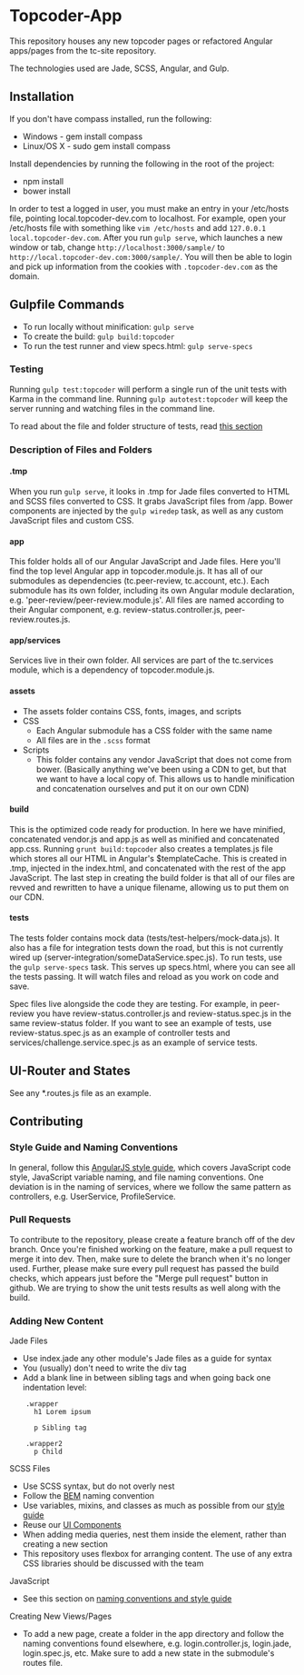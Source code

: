 # Topcoder-App

This repository houses any new topcoder pages or refactored Angular apps/pages from the tc-site repository.

The technologies used are Jade, SCSS, Angular, and Gulp.

## Installation

If you don't have compass installed, run the following:
 - Windows - gem install compass
 - Linux/OS X - sudo gem install compass

Install dependencies by running the following in the root of the project:
 - npm install
 - bower install

In order to test a logged in user, you must make an entry in your /etc/hosts file, pointing local.topcoder-dev.com to localhost. For example, open your /etc/hosts file with something like `vim /etc/hosts` and add `127.0.0.1 local.topcoder-dev.com`. After you run `gulp serve`, which launches a new window or tab, change `http://localhost:3000/sample/` to `http://local.topcoder-dev.com:3000/sample/`. You will then be able to login and pick up information from the cookies with `.topcoder-dev.com` as the domain.

## Gulpfile Commands
- To run locally without minification: `gulp serve`
- To create the build: `gulp build:topcoder`
- To run the test runner and view specs.html: `gulp serve-specs`

### Testing

Running `gulp test:topcoder` will perform a single run of the unit tests with Karma in the command line.
Running `gulp autotest:topcoder` will keep the server running and watching files in the command line.

To read about the file and folder structure of tests, read [this section](https://github.com/appirio-tech/topcoder-app#tests)

### Description of Files and Folders

#### .tmp
When you run `gulp serve`, it looks in .tmp for Jade files converted to HTML and SCSS files converted to CSS. It grabs JavaScript files from /app. Bower components are injected by the `gulp wiredep` task, as well as any custom JavaScript files and custom CSS.

#### app
This folder holds all of our Angular JavaScript and Jade files. Here you'll find the top level Angular app in topcoder.module.js. It has all of our submodules as dependencies (tc.peer-review, tc.account, etc.). Each submodule has its own folder, including its own Angular module declaration, e.g. 'peer-review/peer-review.module.js'. All files are named according to their Angular component, e.g. review-status.controller.js, peer-review.routes.js.

#### app/services
Services live in their own folder. All services are part of the tc.services module, which is a dependency of topcoder.module.js.

#### assets
  - The assets folder contains CSS, fonts, images, and scripts
  - CSS
    - Each Angular submodule has a CSS folder with the same name
    - All files are in the `.scss` format
  - Scripts
    - This folder contains any vendor JavaScript that does not come from bower. (Basically anything we've been using a CDN to get, but that we want to have a local copy of. This allows us to handle minification and concatenation ourselves and put it on our own CDN)

#### build
This is the optimized code ready for production. In here we have minified, concatenated vendor.js and app.js as well as minified and concatenated app.css. Running `grunt build:topcoder` also creates a templates.js file which stores all our HTML in Angular's $templateCache. This is created in .tmp, injected in the index.html, and concatenated with the rest of the app JavaScript. The last step in creating the build folder is that all of our files are revved and rewritten to have a unique filename, allowing us to put them on our CDN.

#### tests
The tests folder contains mock data (tests/test-helpers/mock-data.js). It also has a file for integration tests down the road, but this is not currently wired up (server-integration/someDataService.spec.js). To run tests, use the `gulp serve-specs` task. This serves up specs.html, where you can see all the tests passing. It will watch files and reload as you work on code and save.

Spec files live alongside the code they are testing. For example, in peer-review you have review-status.controller.js and review-status.spec.js in the same review-status folder. If you want to see an example of tests, use review-status.spec.js as an example of controller tests and services/challenge.service.spec.js as an example of service tests.

## UI-Router and States
See any *.routes.js file as an example.

## Contributing

### Style Guide and Naming Conventions

In general, follow this [AngularJS style guide](https://github.com/johnpapa/angular-styleguide), which covers JavaScript code style, JavaScript variable naming, and file naming conventions. One deviation is in the naming of services, where we follow the same pattern as controllers, e.g. UserService, ProfileService.

### Pull Requests

To contribute to the repository, please create a feature branch off of the dev branch. Once you're finished working on the feature, make a pull request to merge it into dev. Then, make sure to delete the branch when it's no longer used.
Further, please make sure every pull request has passed the build checks, which appears just before the "Merge pull request" button in github. We are trying to show the unit tests results as well along with the build.

### Adding New Content

Jade Files
  - Use index.jade any other module's Jade files as a guide for syntax
  - You (usually) don't need to write the div tag
  - Add a blank line in between sibling tags and when going back one indentation level:
```
    .wrapper
      h1 Lorem ipsum
      
      p Sibling tag
      
    .wrapper2
      p Child
```

SCSS Files
  - Use SCSS syntax, but do not overly nest
  - Follow the [BEM](https://en.bem.info/method/naming-convention/) naming convention
  - Use variables, mixins, and classes as much as possible from our [style guide](https://github.com/appirio-tech/styles)
  - Reuse our [UI Components](https://github.com/appirio-tech/ng-ui-components)
  - When adding media queries, nest them inside the element, rather than creating a new section
  - This repository uses flexbox for arranging content. The use of any extra CSS libraries should be discussed with the team

JavaScript
  - See this section on [naming conventions and style guide](https://github.com/appirio-tech/topcoder-app/blob/dev/README.md#style-guide-and-naming-conventions)

Creating New Views/Pages
  - To add a new page, create a folder in the app directory and follow the naming conventions found elsewhere, e.g. login.controller.js, login.jade, login.spec.js, etc.  Make sure to add a new state in the submodule's routes file.
